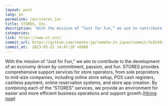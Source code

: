 ```yaml
---
layout: post
lang: en
permalink: /en/stores_inc
title: STORES, Inc.
description: 'With the mission of “Just for Fun,” we aim to contribute to the development of an economy driven by commitment, passion, and fun. STORES provides comprehensive support services for store operators, from sole proprietors to mid-size companies, including online store setup, POS cash registers, cashless payment, online reservation systems, and store app creation. By combining each of the “STORES” services, we provide an environment for easier and more efficient business operations and support growth.(Hiring now)'
categories: 
link: https://www.st.inc/
commit_url: https://github.com/remote-jp/remote-in-japan/commit/3c82493ba63d4134eba55d76e42c8e9cfc3813a4
commit_at:  2023-05-22 14:47:20 +0900
---
```


<p>With the mission of “Just for Fun,” we aim to contribute to the development of an economy driven by commitment, passion, and fun. STORES provides comprehensive support services for store operators, from sole proprietors to mid-size companies, including online store setup, POS cash registers, cashless payment, online reservation systems, and store app creation. By combining each of the “STORES” services, we provide an environment for easier and more efficient business operations and support growth.<a href="https://jobs.st.inc/#section-positions">(Hiring now)</a></p>
